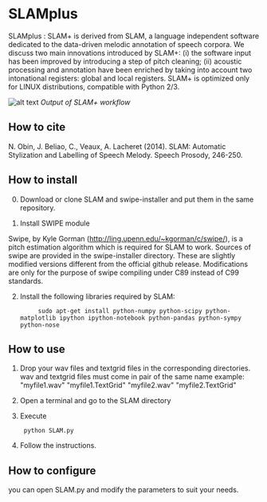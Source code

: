 SLAMplus
====

SLAMplus : SLAM+ is derived from SLAM, a language independent software dedicated to the data-driven melodic annotation of speech corpora. We discuss two main innovations introduced by SLAM+: (i) the software input has been improved by introducing a step of pitch cleaning; (ii) acoustic processing and annotation have been enriched by taking into account two intonational registers: global and local registers. SLAM+ is optimized only for LINUX distributions, compatible with Python 2/3.

![alt text](https://github.com/vieenrose/SLAMplus/blob/dev/img/Rhap-D2001.png)
*Output of SLAM+ workflow*

How to cite
------------

N. Obin,  J. Beliao, C., Veaux, A. Lacheret (2014). SLAM: Automatic Stylization and Labelling of Speech Melody. Speech Prosody, 246-250.

How to install
------------

0) Download or clone SLAM and swipe-installer and put them in the same repository.

1) Install SWIPE module

Swipe, by Kyle Gorman (http://ling.upenn.edu/~kgorman/c/swipe/),  is a pitch estimation algorithm which is required for SLAM to work. 
Sources of swipe are provided in the swipe-installer directory. These are slightly modified versions different from the official github release. Modifications are only for the purpose of swipe compiling under C89 instead of C99 standards.
  
2) Install the following libraries required by SLAM:

            
            sudo apt-get install python-numpy python-scipy python-matplotlib ipython ipython-notebook python-pandas python-sympy python-nose
  
How to use
------------

1) Drop your wav files and textgrid files in the corresponding directories. wav and textgrid files must come in pair of the same name 
     example:
     "myfile1.wav" "myfile1.TextGrid" "myfile2.wav" "myfile2.TextGrid"

2) Open a terminal and go to the SLAM directory
3) Execute

        python SLAM.py

4) Follow the instructions.

How to configure
------------

you can open SLAM.py and modify the parameters to suit your needs. 


